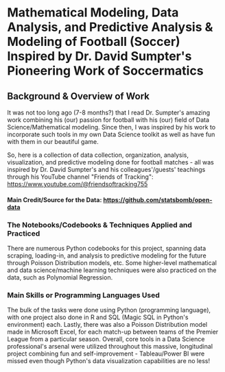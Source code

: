 # Mathematical Modeling, Data Analysis, and Predictive Analysis & Modeling of Football (Soccer) Inspired by Dr. David Sumpter's Pioneering Work of Soccermatics


## Background & Overview of Work
It was not too long ago (7-8 months?) that I read Dr. Sumpter's amazing work combining his (our) passion for football with his (our) field of Data Science/Mathematical modeling. Since then, I was inspired by his work to incorporate such tools in my own Data Science toolkit as well as have fun with them in our beautiful game. 

So, here is a collection of data collection, organization, analysis, visualization, and predictive modeling done for football matches - all was inspired by Dr. David Sumpter's and his colleagues'/guests' teachings through his YouTube channel "Friends of Tracking": https://www.youtube.com/@friendsoftracking755
#### Main Credit/Source for the Data: https://github.com/statsbomb/open-data

### The Notebooks/Codebooks & Techniques Applied and Practiced
There are numerous Python codebooks for this project, spanning data scraping, loading-in, and analysis to predictive modeling for the future through Poisson Distribution models, etc. Some higher-level mathematical and data science/machine learning techniques were also practiced on the data, such as Polynomial Regression.

### Main Skills or Programming Languages Used
The bulk of the tasks were done using Python (programming language), with one project also done in R and SQL (Magic SQL in Python's environment) each. Lastly, there was also a Poisson Distribution model made in Microsoft Excel, for each match-up between teams of the Premier League from a particular season.
Overall, core tools in a Data Science professional's arsenal were utilized throughout this massive, longitudinal project combining fun and self-improvement - Tableau/Power BI were missed even though Python's data visualization capabilities are no less!
